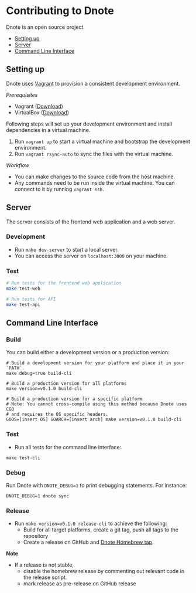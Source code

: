 # Contributing to Dnote

Dnote is an open source project.

* [Setting up](#setting-up)
* [Server](#server)
* [Command Line Interface](#command-line-interface)

## Setting up

Dnote uses [Vagrant](https://github.com/hashicorp/vagrant) to provision a consistent development environment.

*Prerequisites*

* Vagrant ([Download](https://www.vagrantup.com/downloads.html))
* VirtualBox ([Download](https://www.virtualbox.org/))

Following steps will set up your development environment and install dependencies in a virtual machine.

1. Run `vagrant up` to start a virtual machine and bootstrap the development environment.
2. Run `vagrant rsync-auto` to sync the files with the virtual machine.

*Workflow*

* You can make changes to the source code from the host machine.
* Any commands need to be run inside the virtual machine. You can connect to it by running `vagrant ssh`.

## Server

The server consists of the frontend web application and a web server.

### Development

* Run `make dev-server` to start a local server.
* You can access the server on `localhost:3000` on your machine.

### Test

```bash
# Run tests for the frontend web application
make test-web

# Run tests for API
make test-api
```


## Command Line Interface

### Build

You can build either a development version or a production version:

```
# Build a development version for your platform and place it in your `PATH`.
make debug=true build-cli

# Build a production version for all platforms
make version=v0.1.0 build-cli

# Build a production version for a specific platform
# Note: You cannot cross-compile using this method because Dnote uses CGO
# and requires the OS specific headers.
GOOS=[insert OS] GOARCH=[insert arch] make version=v0.1.0 build-cli
```

### Test

* Run all tests for the command line interface:

```
make test-cli
```

### Debug

Run Dnote with `DNOTE_DEBUG=1` to print debugging statements. For instance:

```
DNOTE_DEBUG=1 dnote sync
```

### Release

* Run `make version=v0.1.0 release-cli` to achieve the following:
  * Build for all target platforms, create a git tag, push all tags to the repository
  * Create a release on GitHub and [Dnote Homebrew tap](https://github.com/dnote/homebrew-dnote).

**Note**

- If a release is not stable,
  - disable the homebrew release by commenting out relevant code in the release script.
  - mark release as pre-release on GitHub release

